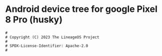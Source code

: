# Android device tree for google Pixel 8 Pro (husky)

```
#
# Copyright (C) 2023 The LineageOS Project
#
# SPDX-License-Identifier: Apache-2.0
#
```
